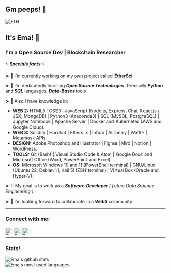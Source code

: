 ## Gm peeps! 👋

![ETH](https://ethereum.org/static/28214bb68eb5445dcb063a72535bc90c/9019e/hero.webp)

## It's Ema! 🧑
### I'm a Open Source Dev | Blockchain Researcher

⚡ ***Specials facts*** ⚡

➤ 🔭 I’m currently working on my own project called <a href="https://linktr.ee/EtherSci">**EtherSci**</a>

➤ 🌱 I’m dedicatedly learning ***Open Source Technologies***. Precisely ***Python*** and ***SQL*** languages, ***Data-Bases*** tools. <br/>

➤ 🧠 Also I have knowledge in: 
- **WEB 2:** HTML5 | CSS3 | JavaScript (Node.js, Express, Chai, React.js / JSX, MongoDB) | Python3 (Anaconda3) | SQL (MySQL, PostgreSQL) | Jupyter Notebook | Apache Server | Docker and Kubernetes (AWS and Google Cloud).
- **WEB 3:** Solidity | Hardhat | Ethers.js | Infura | Alchemy | Waffle | Metamask APIs.
- **DESIGN:** Adobe Photoshop and Illustrator | Figma | Miró | Notion | WordPress.
- **TOOLS:** Git (Bash) | Visual Studio Code & Atom | Google Docs and Microsoft Office (Word, PowerPoint and Excel).
- **OS:** Microsoft Windows 10 and 11 (PowerShell terminal) | GNU/Linux (Ubuntu 22, Debian 11, Kali 5) (ZSH terminal) | Virtual Box (Oracle and Hyper-V).

➤ ✨ My goal is to work as a ***Software Developer*** *( future Data Science Engineering )*.

➤ 👯 I’m looking forward to collaborate in a ***Web3*** community

---
### Connect with me:

<a href="https://www.linkedin.com/in/emanuelpeire/">
<img align="left" alt="Emanuel Peire LinkedIN" width="24px" src="https://icongr.am/fontawesome/linkedin.svg?size=128&color=70c8ff" />
</a>
<a href="https://www.twitter.com/emapeire/">
<img align="left" alt="Emanuel Peire Twitter" width="24px" src="https://icongr.am/fontawesome/twitter.svg?size=128&color=70c8ff" />
</a>
<a href="https://www.instagram.com/emapeire.eth/">
<img align="left" alt="Emanuel Peire Instagram" width="24px" src="https://icongr.am/fontawesome/instagram.svg?size=128&color=70c8ff" />
</a>
<br/>
<hr/>

### Stats!

![Ema's github stats](https://github-readme-stats.vercel.app/api?username=emapeire&show_icons=true&hide_border=false&theme=dark&hide=contribs,prs)
<br/>
![Ema's most used languages](https://github-readme-stats.vercel.app/api/top-langs?username=emapeire&show_icons=true&locale=en&theme=dark&layout=compact)
